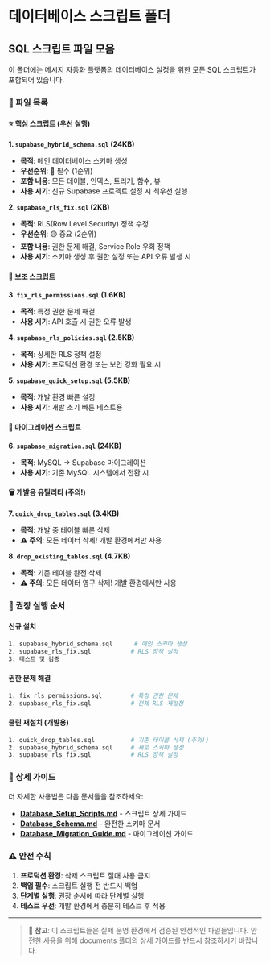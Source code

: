 # 데이터베이스 스크립트 폴더
## SQL 스크립트 파일 모음

이 폴더에는 메시지 자동화 플랫폼의 데이터베이스 설정을 위한 모든 SQL 스크립트가 포함되어 있습니다.

### 📁 파일 목록

#### ⭐ 핵심 스크립트 (우선 실행)

**1. `supabase_hybrid_schema.sql` (24KB)**
- **목적**: 메인 데이터베이스 스키마 생성
- **우선순위**: 🔴 필수 (1순위)
- **포함 내용**: 모든 테이블, 인덱스, 트리거, 함수, 뷰
- **사용 시기**: 신규 Supabase 프로젝트 설정 시 최우선 실행

**2. `supabase_rls_fix.sql` (2KB)**
- **목적**: RLS(Row Level Security) 정책 수정
- **우선순위**: 🟡 중요 (2순위)
- **포함 내용**: 권한 문제 해결, Service Role 우회 정책
- **사용 시기**: 스키마 생성 후 권한 설정 또는 API 오류 발생 시

#### 🔧 보조 스크립트

**3. `fix_rls_permissions.sql` (1.6KB)**
- **목적**: 특정 권한 문제 해결
- **사용 시기**: API 호출 시 권한 오류 발생

**4. `supabase_rls_policies.sql` (2.5KB)**
- **목적**: 상세한 RLS 정책 설정
- **사용 시기**: 프로덕션 환경 또는 보안 강화 필요 시

**5. `supabase_quick_setup.sql` (5.5KB)**
- **목적**: 개발 환경 빠른 설정
- **사용 시기**: 개발 초기 빠른 테스트용

#### 🔄 마이그레이션 스크립트

**6. `supabase_migration.sql` (24KB)**
- **목적**: MySQL → Supabase 마이그레이션
- **사용 시기**: 기존 MySQL 시스템에서 전환 시

#### 🗑️ 개발용 유틸리티 (주의!)

**7. `quick_drop_tables.sql` (3.4KB)**
- **목적**: 개발 중 테이블 빠른 삭제
- **⚠️ 주의**: 모든 데이터 삭제! 개발 환경에서만 사용

**8. `drop_existing_tables.sql` (4.7KB)**
- **목적**: 기존 테이블 완전 삭제
- **⚠️ 주의**: 모든 데이터 영구 삭제! 개발 환경에서만 사용

### 🚀 권장 실행 순서

#### 신규 설치
```bash
1. supabase_hybrid_schema.sql      # 메인 스키마 생성
2. supabase_rls_fix.sql           # RLS 정책 설정
3. 테스트 및 검증
```

#### 권한 문제 해결
```bash
1. fix_rls_permissions.sql        # 특정 권한 문제
2. supabase_rls_fix.sql           # 전체 RLS 재설정
```

#### 클린 재설치 (개발용)
```bash
1. quick_drop_tables.sql          # 기존 테이블 삭제 (주의!)
2. supabase_hybrid_schema.sql     # 새로 스키마 생성
3. supabase_rls_fix.sql           # RLS 정책 설정
```

### 📖 상세 가이드

더 자세한 사용법은 다음 문서들을 참조하세요:

- **[Database_Setup_Scripts.md](../documents/Database_Setup_Scripts.md)** - 스크립트 상세 가이드
- **[Database_Schema.md](../documents/Database_Schema.md)** - 완전한 스키마 문서
- **[Database_Migration_Guide.md](../documents/Database_Migration_Guide.md)** - 마이그레이션 가이드

### ⚠️ 안전 수칙

1. **프로덕션 환경**: 삭제 스크립트 절대 사용 금지
2. **백업 필수**: 스크립트 실행 전 반드시 백업
3. **단계별 실행**: 권장 순서에 따라 단계별 실행
4. **테스트 우선**: 개발 환경에서 충분히 테스트 후 적용

---

> **📝 참고**: 이 스크립트들은 실제 운영 환경에서 검증된 안정적인 파일들입니다. 안전한 사용을 위해 documents 폴더의 상세 가이드를 반드시 참조하시기 바랍니다.